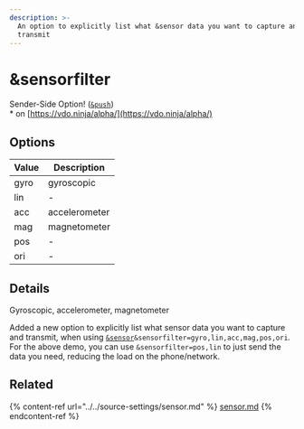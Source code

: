 ```yaml
---
description: >-
  An option to explicitly list what &sensor data you want to capture and
  transmit
---
```


# \&sensorfilter

Sender-Side Option! ([`&push`](../../source-settings/push.md))\
\* on [https://vdo.ninja/alpha/](https://vdo.ninja/alpha/)

## Options

| Value | Description   |
| ----- | ------------- |
| gyro  | gyroscopic    |
| lin   | -             |
| acc   | accelerometer |
| mag   | magnetometer  |
| pos   | -             |
| ori   | -             |

## Details

Gyroscopic, accelerometer, magnetometer&#x20;

Added a new option to explicitly list what sensor data you want to capture and transmit, when using [`&sensor`](../../source-settings/sensor.md)`&sensorfilter=gyro,lin,acc,mag,pos,ori`. For the above demo, you can use `&sensorfilter=pos,lin` to just send the data you need, reducing the load on the phone/network.

## Related

{% content-ref url="../../source-settings/sensor.md" %}
[sensor.md](../../source-settings/sensor.md)
{% endcontent-ref %}

